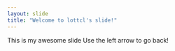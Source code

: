 ```yaml
---
layout: slide
title: "Welcome to lottcl's slide!"
---
```

This is my awesome slide
Use the left arrow to go back!
